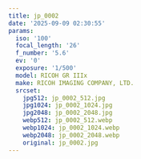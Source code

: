```yaml
---
title: jp_0002
date: '2025-09-09 02:30:55'
params:
  iso: '100'
  focal_length: '26'
  f_number: '5.6'
  ev: '0'
  exposure: '1/500'
  model: RICOH GR IIIx
  make: RICOH IMAGING COMPANY, LTD.
  srcset:
    jpg512: jp_0002_512.jpg
    jpg1024: jp_0002_1024.jpg
    jpg2048: jp_0002_2048.jpg
    webp512: jp_0002_512.webp
    webp1024: jp_0002_1024.webp
    webp2048: jp_0002_2048.webp
    original: jp_0002.jpg
---
```

